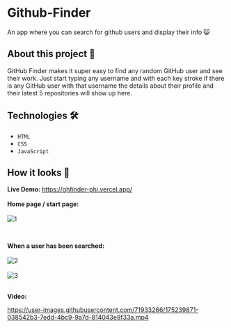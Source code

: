 # Github-Finder
An app where you can search for  github users and display their info 😺

## About this project 🚀
GitHub Finder makes it super easy to find any random GitHub user and see their work. Just start typing any username and with each key stroke if there is any GitHub user with that username the details about their profile and their latest 5 repositories will show up here.


## Technologies 🛠️
* `HTML`
* `CSS`
* `JavaScript`


## How it looks 👀

<strong>Live Demo: </strong> https://ghfinder-phi.vercel.app/<br> <br> 
<strong>Home page / start page:</strong> <br> <br>
![1](https://user-images.githubusercontent.com/71933266/175239653-ce80c522-17f1-4a32-aa4a-13e4723d27ce.png)

<br>

<strong>When a user has been searched:</strong> <br> <br> 
![2](https://user-images.githubusercontent.com/71933266/175239684-ab73d3c8-07dc-4bc7-9baf-e29ec7715fcf.png)
<br><br>
 ![3](https://user-images.githubusercontent.com/71933266/175239691-e1db8e98-1eb5-464e-952c-a7f6143f0c60.png)
<br><br>

<strong>Video:</strong>


https://user-images.githubusercontent.com/71933266/175239871-038542b3-7edd-4bc9-9a7d-814043e8f33a.mp4

